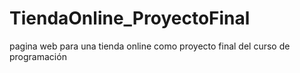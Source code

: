 # TiendaOnline_ProyectoFinal
pagina web para una tienda online como proyecto final del curso de programación 
